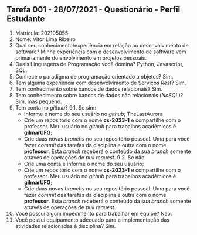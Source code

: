 ## Tarefa 001 - 28/07/2021 - Questionário - Perfil Estudante

1. Matrícula: 202105055
2. Nome: Vitor Lima Ribeiro
3. Qual seu conhecimento/experiência em relação ao desenvolvimento de software?
  Minha experiência com o desenvolvimento de software vem primariamente do envolvimento em projetos pessoais.
4. Quais Linguagens de Programação você domina?
  Python, Javascript, SQL.
5. Conhece o paradigma de programação orientado a objetos?
  Sim.
6. Tem alguma experiência com desenvolvimento de Serviços _Rest_?
  Sim.
7. Tem conhecimento sobre bancos de dados relacionais?
  Sim.
8. Tem conhecimento sobre bancos de dados não relacionais (_NoSQL_)?
  Sim, mas pequeno.
9. Tem conta no _github_?
  9.1.  Se sim:
      * Informe o nome do seu usuário no _github_;
        TheLastAurora
      * Crie um repositório com o nome **cs-2023-1** e compartilhe com o professor. Meu usuário no _github_ para trabalhos acadêmicos é **gilmarUFG**;
      * Crie duas novas _branchs_ no seu repositório pessoal. Uma para você fazer _commit_ das tarefas da disciplina e outra com o nome **professor**. Esta _branch_ receberá o conteúdo da sua _branch_ somente através de operações de _pull request_.
      9.2.  Se não:
      *  Crie uma conta e informe o nome do seu usuário;
      *  Crie um repositório com o nome **cs-2023-1** e compartilhe com o professor.  Meu usuário no _github_ para trabalhos acadêmicos é **gilmarUFG**;
      * Crie duas novas _branchs_ no seu repositório pessoal. Uma para você fazer _commit_ das tarefas da disciplina e outra com o nome **professor**. Esta _branch_ receberá o conteúdo da sua _branch_ somente através de operações de _pull request_.
10. Você possui algum impedimento para trabalhar em equipe?
  Não.
11. Você possui equipamento adequado para a implementação das atividades relacionadas à disciplina?
  Sim.